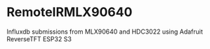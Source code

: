 # RemoteIRMLX90640
Influxdb submissions from MLX90640 and HDC3022 using Adafruit ReverseTFT ESP32 S3
